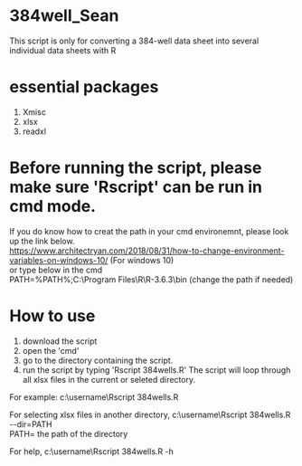 # 384well_Sean
This script is only for converting a 384-well data sheet into several individual data sheets with R 
# essential packages
1. Xmisc
2. xlsx
3. readxl

# Before running the script, please make sure 'Rscript' can be run in cmd mode.
If you do know how to creat the path in your cmd environemnt, please look up the link below. \
https://www.architectryan.com/2018/08/31/how-to-change-environment-variables-on-windows-10/ (For windows 10) \
or type below in the cmd \
PATH=%PATH%;C:\Program Files\R\R-3.6.3\bin (change the path if needed)
# How to use
1. download the script
2. open the 'cmd'
3. go to the directory containing the script.
4. run the script by typing 'Rscript 384wells.R'
The script will loop through all xlsx files in the current or seleted directory.

For example:
c:\username\Rscript 384wells.R

For selecting xlsx files in another directory, 
c:\username\Rscript 384wells.R --dir=PATH  
PATH= the path of the directory

For help,
c:\username\Rscript 384wells.R -h
